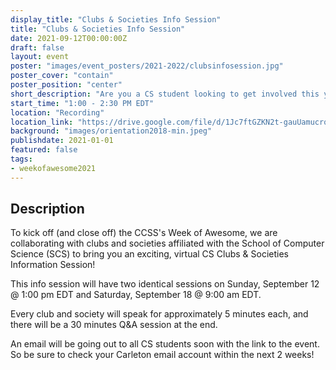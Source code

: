 ```yaml
---
display_title: "Clubs & Societies Info Session"
title: "Clubs & Societies Info Session"
date: 2021-09-12T00:00:00Z
draft: false
layout: event
poster: "images/event_posters/2021-2022/clubsinfosession.jpg"
poster_cover: "contain"
poster_position: "center"
short_description: "Are you a CS student looking to get involved this year, but not sure how?"
start_time: "1:00 - 2:30 PM EDT"
location: "Recording"
location_link: "https://drive.google.com/file/d/1Jc7ftGZKN2t-gauUamucrqjGbkAYqfYk/view?usp=sharing"
background: "images/orientation2018-min.jpeg"
publishdate: 2021-01-01
featured: false
tags:
- weekofawesome2021
---
```


## Description

To kick off (and close off) the CCSS's Week of Awesome, we are collaborating with clubs and societies affiliated with the School of Computer Science (SCS) to bring you an exciting, virtual CS Clubs & Societies Information Session!

This info session will have two identical sessions on Sunday, September 12 @ 1:00 pm EDT and Saturday, September 18 @ 9:00 am EDT.

Every club and society will speak for approximately 5 minutes each, and there will be a 30 minutes Q&A session at the end.

An email will be going out to all CS students soon with the link to the event. So be sure to check your Carleton email account within the next 2 weeks!
